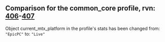 ## Comparison for the common_core profile, rvn: [406](https://github.com/PRO100KatYT/FortniteProfileRevisions/tree/main/profiles/common_core/406%20common_core.json)-[407](https://github.com/PRO100KatYT/FortniteProfileRevisions/tree/main/profiles/common_core/407%20common_core.json)

Object current_mtx_platform in the profile's stats has been changed from: `"EpicPC"` to: `"Live"`
<br><br>
